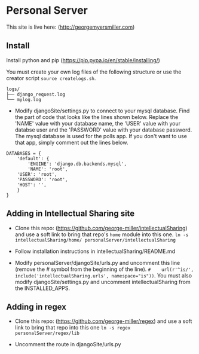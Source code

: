 # Personal Server

This site is live here: (http://georgemyersmiller.com)

## Install

Install python and pip (https://pip.pypa.io/en/stable/installing/)

You must create your own log files of the following structure or use the creator script ```source createlogs.sh```. 
```
logs/
├── django_request.log
└── mylog.log
```

* Modify djangoSite/settings.py to connect to your mysql database. Find the part of code that looks like the lines shown below.  Replace the 'NAME' value with your database name, the 'USER' value with your databse user and the 'PASSWORD' value with your database password.  The mysql database is used for the polls app.  If you don't want to use that app, simply comment out the lines below.
```
DATABASES = {
    'default': {
        'ENGINE': 'django.db.backends.mysql',
        'NAME': 'root',
	'USER': 'root',
	'PASSWORD': 'root',
	'HOST': '',
    }
}
```

## Adding in Intellectual Sharing site

* Clone this repo: (https://github.com/george-miller/intellectualSharing) and use a soft link to bring that repo's ```home``` module into this one. ```ln -s  intellectualSharing/home/ personalServer/intellectualSharing``` 

* Follow installation instructions in intellectualSharing/README.md

* Modify personalServer/djangoSite/urls.py and uncomment this line (remove the # symbol from the beginning of the line).
```#    url(r'^is/', include('intellectualSharing.urls', namespace="is"))```.  You must also modify djangoSite/settings.py and uncomment intellectualSharing from the INSTALLED_APPS.

## Adding in regex

* Clone this repo: (https://github.com/george-miller/regex) and use a soft link to bring that repo into this one ```ln -s regex personalServer/regex/lib```

* Uncomment the route in djangoSite/urls.py

